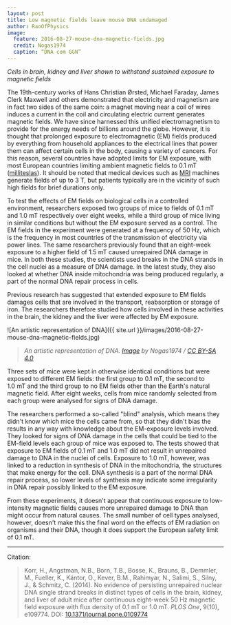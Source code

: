 ```yaml
---
layout: post
title: Low magnetic fields leave mouse DNA undamaged
author: RaoOfPhysics
image:
  feature: 2016-08-27-mouse-dna-magnetic-fields.jpg
  credit: Nogas1974
  caption: “DNA com GGN”
---
```


_Cells in brain, kidney and liver shown to withstand sustained exposure to magnetic fields_

The 19th-century works of Hans Christian Ørsted, Michael Faraday, James Clerk Maxwell and others demonstrated that electricity and magnetism are in fact two sides of the same coin: a magnet moving near a coil of wires induces a current in the coil and circulating electric current generates magnetic fields.
We have since harnessed this unified electromagnetism to provide for the energy needs of billions around the globe.
However, it is thought that prolonged exposure to electromagnetic (EM) fields produced by everything from household appliances to the electrical lines that power them can affect certain cells in the body, causing a variety of cancers.
For this reason, several countries have adopted limits for EM exposure, with most European countries limiting ambient magnetic fields to 0.1&nbsp;mT ([milliteslas](https://en.wikipedia.org/wiki/Tesla_(unit))).
It should be noted that medical devices such as [MRI](https://en.wikipedia.org/wiki/Magnetic_resonance_imaging) machines generate fields of up to 3 T, but patients typically are in the vicinity of such high fields for brief durations only.

<!--break-->

To test the effects of EM fields on biological cells in a controlled environment, researchers exposed two groups of mice to fields of 0.1&nbsp;mT and 1.0&nbsp;mT respectively over eight weeks, while a third group of mice living in similar conditions but without the EM exposure served as a control.
The EM fields in the experiment were generated at a frequency of 50&nbsp;Hz, which is the frequency in most countries of the transmission of electricity via power lines.
The same researchers previously found that an eight-week exposure to a higher field of 1.5&nbsp;mT caused unrepaired DNA damage in mice.
In both these studies, the scientists used breaks in the DNA strands in the cell nuclei as a measure of DNA damage.
In the latest study, they also looked at whether DNA inside mitochondria was being produced regularly, a part of the normal DNA repair process in cells.

Previous research has suggested that extended exposure to EM fields damages cells that are involved in the transport, reabsorption or storage of iron.
The researchers therefore studied how cells involved in these activities in the brain, the kidney and the liver were affected by EM exposure.

![An artistic representation of DNA]({{ site.url }}/images/2016-08-27-mouse-dna-magnetic-fields.jpg)

> _An artistic representation of DNA. [Image](https://commons.wikimedia.org/wiki/File:DNA_com_GGN.jpg) by Nogas1974 / [CC BY-SA 4.0](https://creativecommons.org/licenses/by-sa/4.0/)_

Three sets of mice were kept in otherwise identical conditions but were exposed to different EM fields: the first group to 0.1&nbsp;mT, the second to 1.0&nbsp;mT and the third group to no EM fields other than the Earth's natural magnetic field.
After eight weeks, cells from mice randomly selected from each group were analysed for signs of DNA damage.

The researchers performed a so-called "blind" analysis, which means they didn't know which mice the cells came from, so that they didn't bias the results in any way with knowledge about the EM-exposure levels involved.
They looked for signs of DNA damage in the cells that could be tied to the EM-field levels each group of mice was exposed to.
The tests showed that exposure to EM fields of 0.1&nbsp;mT and 1.0&nbsp;mT did not result in unrepaired damage to DNA in the nuclei of cells.
Exposure to 1.0&nbsp;mT, however, was linked to a reduction in synthesis of DNA in the mitochondria, the structures that make energy for the cell.
DNA synthesis is a part of the normal DNA repair process, so lower levels of synthesis may indicate some irregularity in DNA repair possibly linked to the EM exposure.

From these experiments, it doesn't appear that continuous exposure to low-intensity magnetic fields causes more unrepaired damage to DNA than might occur from natural causes.
The small number of cell types analysed, however, doesn't make this the final word on the effects of EM radiation on organisms and their DNA, though it does support the European safety limit of 0.1&nbsp;mT.

---
Citation:

> Korr, H., Angstman, N.B., Born, T.B., Bosse, K., Brauns, B., Demmler, M., Fueller, K., Kántor, O., Kever, B.M., Rahimyar, N., Salimi, S., Silny, J., & Schmitz, C. (2014). No evidence of persisting unrepaired nuclear DNA single strand breaks in distinct types of cells in the brain, kidney, and liver of adult mice after continuous eight-week 50 Hz magnetic field exposure with flux density of 0.1 mT or 1.0 mT. _PLOS One_, 9(10), e109774. DOI: [10.1371/journal.pone.0109774](http://dx.doi.org/10.1371/journal.pone.0109774)
